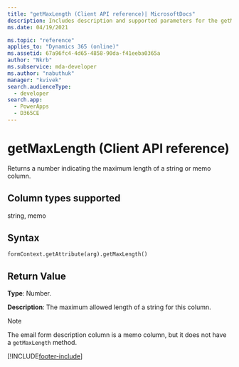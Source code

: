 ```yaml
---
title: "getMaxLength (Client API reference)| MicrosoftDocs"
description: Includes description and supported parameters for the getMaxLength method.
ms.date: 04/19/2021

ms.topic: "reference"
applies_to: "Dynamics 365 (online)"
ms.assetid: 67a96fc4-4d65-4858-90da-f41eeba0365a
author: "Nkrb"
ms.subservice: mda-developer
ms.author: "nabuthuk"
manager: "kvivek"
search.audienceType: 
  - developer
search.app: 
  - PowerApps
  - D365CE
---
```

# getMaxLength (Client API reference)



Returns a number indicating the maximum length of a string or memo column. 

## Column types supported

string, memo

## Syntax

`formContext.getAttribute(arg).getMaxLength()`

## Return Value

**Type**: Number. 

**Description**: The maximum allowed length of a string for this column.

> [!NOTE]
> The email form description column is a memo column, but it does not have a `getMaxLength` method.

[!INCLUDE[footer-include](../../../../../includes/footer-banner.md)]